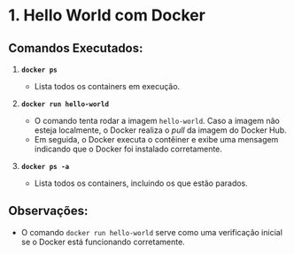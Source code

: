 # 1. Hello World com Docker

## Comandos Executados:

1. **`docker ps`**
   - Lista todos os containers em execução.

2. **`docker run hello-world`**
   - O comando tenta rodar a imagem `hello-world`. Caso a imagem não esteja localmente, o Docker realiza o *pull* da imagem do Docker Hub.
   - Em seguida, o Docker executa o contêiner e exibe uma mensagem indicando que o Docker foi instalado corretamente.

3. **`docker ps -a`**
   - Lista todos os containers, incluindo os que estão parados.

## Observações:
- O comando `docker run hello-world` serve como uma verificação inicial se o Docker está funcionando corretamente.